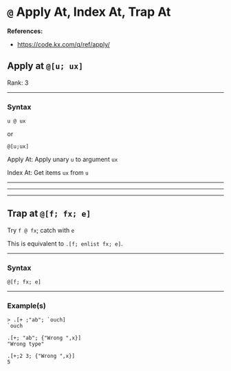 # `@` Apply At, Index At, Trap At

**References:**
- https://code.kx.com/q/ref/apply/


## Apply at `@[u; ux]`

Rank: 3

-------------------------------------------------------------------------------------------

### Syntax

~~~~
u @ ux
~~~~

or

~~~~
@[u;ux]
~~~~

Apply At:
Apply unary `u` to argument `ux`

Index At:
Get items `ux` from `u`

-------------------------------------------------------------------------------------------
-------------------------------------------------------------------------------------------
-------------------------------------------------------------------------------------------

## Trap at `@[f; fx; e]`


Try `f @ fx`; catch with `e`


This is equivalent to `.[f; enlist fx; e]`.

-------------------------------------------------------------------------------------------

### Syntax

~~~~
@[f; fx; e]
~~~~

-------------------------------------------------------------------------------------------

### Example(s)

~~~~
> .[+ ;"ab"; `ouch]
`ouch
~~~~

~~~~
.[+; "ab"; {"Wrong ",x}]
"Wrong type"
~~~~

~~~~
.[+;2 3; {"Wrong ",x}]
5
~~~~
